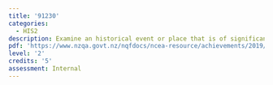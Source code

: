 ```yaml
---
title: '91230'
categories:
  - HIS2
description: Examine an historical event or place that is of significance to New Zealanders
pdf: 'https://www.nzqa.govt.nz/nqfdocs/ncea-resource/achievements/2019/as91230.pdf'
level: '2'
credits: '5'
assessment: Internal
---
```


